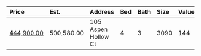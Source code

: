 | Price                                                                                   | Est.       | Address             | Bed | Bath | Size | Value | Days | Lot  | Year | HOA | Open |
| :-------------------------------------------------------------------------------------- | :--------- | :------------------ | :-- | :--- | :--- | :---- | :--- | :--- | :--- | :-- | :--- |
| [444,900.00](https://www.movoto.com/home/105-aspen-hollow-ct-cary-nc-27518-413_2320329) | 500,580.00 | 105 Aspen Hollow Ct | 4   | 3    | 3090 | 144   | 10   | 0.31 | 1997 | 0   |      |